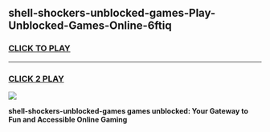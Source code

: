 
## shell-shockers-unblocked-games-Play-Unblocked-Games-Online-6ftiq
<h3>
<a href="https://premium76.site?title=shell-shockers-unblocked-games&ref=24A">CLICK TO PLAY</a></h3>
<hr>

<h3>
<a href="https://premium76.site?title=shell-shockers-unblocked-games&ref=24A">CLICK 2 PLAY</a>
  
</h3>

<a href="https://premium76.site?title=shell-shockers-unblocked-games&ref=24A"><img src="https://clearcache.store/games.png"></a>


**shell-shockers-unblocked-games games unblocked: Your Gateway to Fun and Accessible Online Gaming**
